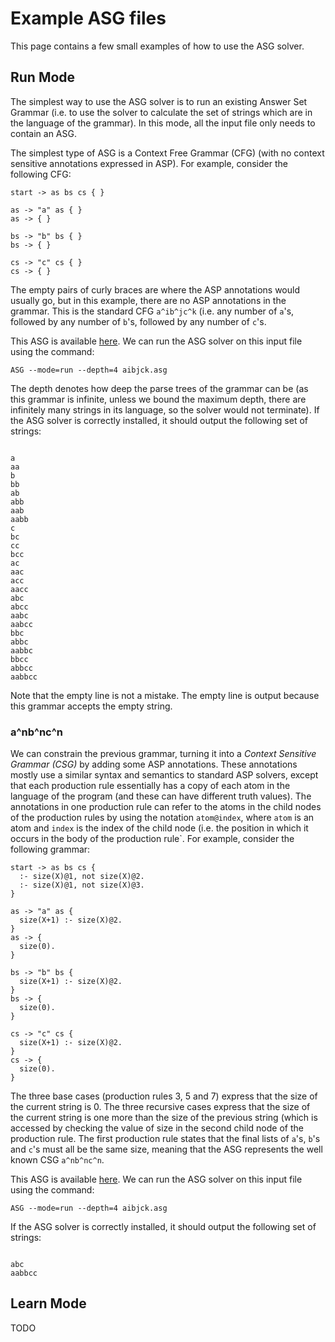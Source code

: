 # Example ASG files

This page contains a few small examples of how to use the ASG solver.

## Run Mode

The simplest way to use the ASG solver is to run an existing Answer Set
Grammar (i.e. to use the solver to calculate the set of strings which
are in the language of the grammar). In this mode, all the input file
only needs to contain an ASG.

The simplest type of ASG is a Context Free Grammar (CFG) (with no
context sensitive annotations expressed in ASP). For example, consider
the following CFG:

```
start -> as bs cs { }

as -> "a" as { }
as -> { }

bs -> "b" bs { }
bs -> { }

cs -> "c" cs { }
cs -> { }

```

The empty pairs of curly braces are where the ASP annotations would
usually go, but in this example, there are no ASP annotations in the
grammar. This is the standard CFG `a^ib^jc^k` (i.e. any number of `a`'s,
followed by any number of `b`'s, followed by any number of `c`'s.

This ASG is available
[here](https://github.com/spike-imperial/FastLAS/tree/master/data/aibjck.asg).
We can run the ASG solver on this input file using the command:

```
ASG --mode=run --depth=4 aibjck.asg
```

The depth denotes how deep the parse trees of the grammar can be (as
this grammar is infinite, unless we bound the maximum depth, there are
infinitely many strings in its language, so the solver would not
terminate). If the ASG solver is correctly installed, it should output
the following set of strings:

```

a
aa
b
bb
ab
abb
aab
aabb
c
bc
cc
bcc
ac
aac
acc
aacc
abc
abcc
aabc
aabcc
bbc
abbc
aabbc
bbcc
abbcc
aabbcc
```

Note that the empty line is not a mistake. The empty line is output
because this grammar accepts the empty string.

### a^nb^nc^n

We can constrain the previous grammar, turning it into a <em>Context
Sensitive Grammar (CSG)</em> by adding some ASP annotations. These
annotations mostly use a similar syntax and semantics to standard ASP
solvers, except that each production rule essentially has a copy of
each atom in the language of the program (and these can have different
truth values). The annotations in one production rule can refer to the
atoms in the child nodes of the production rules by using the notation
`atom@index`, where `atom` is an atom and `index` is the index of the
child node (i.e. the position in which it occurs in the body of the
production rule`. For example, consider the following grammar:

```
start -> as bs cs {
  :- size(X)@1, not size(X)@2.
  :- size(X)@1, not size(X)@3.
}

as -> "a" as {
  size(X+1) :- size(X)@2.
}
as -> {
  size(0).
}

bs -> "b" bs {
  size(X+1) :- size(X)@2.
}
bs -> {
  size(0).
}

cs -> "c" cs {
  size(X+1) :- size(X)@2.
}
cs -> {
  size(0).
}
```

The three base cases (production rules 3, 5 and 7) express that the size
of the current string is 0. The three recursive cases express that the
size of the current string is one more than the size of the previous
string (which is accessed by checking the value of size in the second
child node of the production rule. The first production rule states that
the final lists of `a`'s, `b`'s and `c`'s must all be the same size,
meaning that the ASG represents the well known CSG `a^nb^nc^n`.

This ASG is available
[here](https://github.com/spike-imperial/FastLAS/tree/master/data/anbncn.asg).
We can run the ASG solver on this input file using the command:

```
ASG --mode=run --depth=4 aibjck.asg
```

If the ASG solver is correctly installed, it should output
the following set of strings:

```

abc
aabbcc
```


## Learn Mode

TODO
